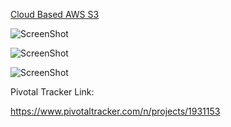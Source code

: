 <a href="https://grabc59-eggpi.herokuapp.com/index.html">Cloud Based AWS S3</a>


![ScreenShot](https://raw.github.com/StephenHanzlik/q2pi/readme-improve/readme-images/about.png)

![ScreenShot](https://raw.github.com/StephenHanzlik/q2pi/readme-improve/readme-images/body.png)

![ScreenShot](https://raw.github.com/StephenHanzlik/q2pi/readme-improve/readme-images/streaming.png)


Pivotal Tracker Link:

https://www.pivotaltracker.com/n/projects/1931153

